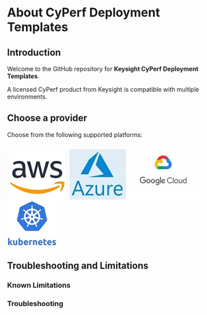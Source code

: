 # About CyPerf Deployment Templates
## Introduction
Welcome to the GitHub repository for **Keysight CyPerf Deployment Templates**. 

A licensed CyPerf product from Keysight is compatible with multiple environments.



## Choose a provider

Choose from the following supported platforms:

[![aws](images/aws.jpg)](https://github.com/Keysight/cyperf/blob/develop/)   [![azure](images/azure.jpg)](https://github.com/Keysight/cyperf/blob/develop/)   [![GCP](images/GCP.jpg)](https://github.com/Keysight/cyperf/blob/develop/)   [![kubernetes](images/kubernetes.jpg)](https://github.com/Keysight/cyperf/blob/develop/)




## Troubleshooting and Limitations

### Known Limitations

### Troubleshooting


